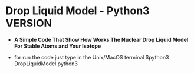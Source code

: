 # Drop Liquid Model - Python3 VERSION

* **A Simple Code That Show How Works The Nuclear Drop Liquid Model For Stable Atoms and Your Isotope**

* for run the code just type in the Unix/MacOS terminal $python3 DropLiquidModel.python3

